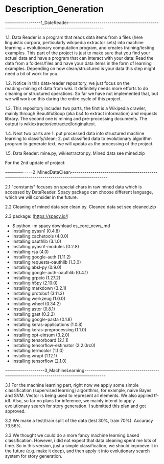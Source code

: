 # Description_Generation

------------------1_DateReader------------------------------------------------------------------------------------------------

1.1. Data Reader is a program that reads data items from a files (here linguistic corpora, perticularly wikipedia extractor sets) into machine learning + evolutionary computation program, and creates training/testing examples. This part of the project is just to make sure that you find your actual data and have a program that can interact with your data: Read the data from a folders/files and have your data items in the form of learning examples. Depending on how clean/structured is your data this step might need a bit of work for you.

1.2. Notice in this data-reader repository, we just focus on the reading+mining of data from wiki. It definitely needs more efforts to do cleaning or structured operations. So far we have not implemented that, but we will work on this during the entire cycle of this project.

1.3. This repository includes two parts, the first is a Wikipedia crawler, mainly through BeautifulSoup (aka bs4 to extract information) and requests library. The second one is mining and pre-processing documents. The output is wikiextractor/extracted/originaltext.

1.4. Next two parts are 1. put processed data into structured machine learning to classify/clean; 2. put classified data to evolutionary algorithm program to generate text, we will updata as the processing of the project.

1.5. Data Reader: mine.py, wikiextractor.py. Mined data see mined.zip




For the 2nd update of project:

--------------2_MinedDataClean------------------------------------------------------------------------------------------------

2.1 "constants" focuses on special chars in raw mined data which is accessed by DataReader. Spacy package can choose different language, which we will consider in the future.

2.2 Cleaning of mined data see clean.py. Cleaned data set see cleaned.zip

2.3 package: (https://spacy.io/)

  - $ python -m spacy download es_core_news_md
  - Installing pyasn1 (0.4.8)
  - Installing cachetools (4.0.0)
  - Installing oauthlib (3.1.0)
  - Installing pyasn1-modules (0.2.8)
  - Installing rsa (4.0)
  - Installing google-auth (1.11.2)
  - Installing requests-oauthlib (1.3.0)
  - Installing absl-py (0.9.0)
  - Installing google-auth-oauthlib (0.4.1)
  - Installing grpcio (1.27.2)
  - Installing h5py (2.10.0)
  - Installing markdown (3.2.1)
  - Installing protobuf (3.11.3)
  - Installing werkzeug (1.0.0)
  - Installing wheel (0.34.2)
  - Installing astor (0.8.1)
  - Installing gast (0.2.2)
  - Installing google-pasta (0.1.8)
  - Installing keras-applications (1.0.8)
  - Installing keras-preprocessing (1.1.0)
  - Installing opt-einsum (3.2.0)
  - Installing tensorboard (2.1.1)
  - Installing tensorflow-estimator (2.2.0rc0)
  - Installing termcolor (1.1.0)
  - Installing wrapt (1.12.1)
  - Installing tensorflow (2.1.0)

--------------------3_MachineLearning-----------------------------------------------------------------------------------------

3.1 For the machine learning part, right now we apply some simple classification (supervised learning) algorithms, for example, naive Bayes and SVM. Vector is being used to represent all elements. We also applied tf-idf. Also, so far no plans for inference, we mainly intend to apply evolutionary search for story generation. I submitted this plan and got approved.

3.2 We make a test/train split of the data (test 30%, train 70%). Accuracy 73.56%.

3.3 We thought we could do a more fancy machine learning based classification. However, i did not expect that data cleaning spent me lots of time. So in this version, just a simple classification, we should improeve it in the future (e.g. make it deep), and then apply it into evolutionary search system for story generation.


